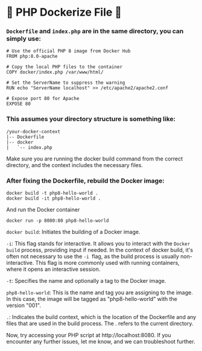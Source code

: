 # 🚀 PHP Dockerize File 🚀

### `Dockerfile` and `index.php` are in the same directory, you can simply use:
```
# Use the official PHP 8 image from Docker Hub
FROM php:8.0-apache

# Copy the local PHP files to the container
COPY docker/index.php /var/www/html/

# Set the ServerName to suppress the warning
RUN echo "ServerName localhost" >> /etc/apache2/apache2.conf

# Expose port 80 for Apache
EXPOSE 80

```

### This assumes your directory structure is something like:

```
/your-docker-context
|-- Dockerfile
|-- docker
|   `-- index.php

```
Make sure you are running the docker build command from the correct directory, and the context includes the necessary files.

### After fixing the Dockerfile, rebuild the Docker image:
```
docker build -t php8-hello-world .
docker build -it php8-hello-world .
```
And run the Docker container
```
docker run -p 8080:80 php8-hello-world

```
`docker build`: Initiates the building of a Docker image.

`-i`: This flag stands for interactive. It allows you to interact with the `Docker build` process, providing input if needed. In the context of docker build, it's often not necessary to use the `-i `flag, as the build process is usually non-interactive. This flag is more commonly used with running containers, where it opens an interactive session.

`-t`: Specifies the name and optionally a tag to the Docker image.

<!-- `ashadozzaman/nodejs:001`: This is the name and tag you are assigning to the image. In this case, the image will be tagged as "ashadozzaman/nodejs" with the version "001". -->

`php8-hello-world`: This is the name and tag you are assigning to the image. In this case, the image will be tagged as "php8-hello-world" with the version "001".

`.`: Indicates the build context, which is the location of the Dockerfile and any files that are used in the build process. The . refers to the current directory.

Now, try accessing your PHP script at http://localhost:8080. If you encounter any further issues, let me know, and we can troubleshoot further.